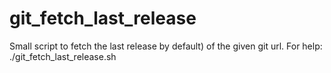 # git_fetch_last_release
Small script to fetch the last release by default) of the given git url.
For help:
./git_fetch_last_release.sh
